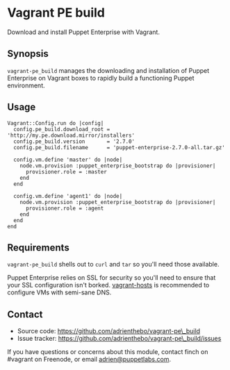 Vagrant PE build
================

Download and install Puppet Enterprise with Vagrant.

Synopsis
--------

`vagrant-pe_build` manages the downloading and installation of Puppet Enterprise
on Vagrant boxes to rapidly build a functioning Puppet environment.

Usage
-----

    Vagrant::Config.run do |config|
      config.pe_build.download_root = 'http://my.pe.download.mirror/installers'
      config.pe_build.version       = '2.7.0'
      config.pe_build.filename      = 'puppet-enterprise-2.7.0-all.tar.gz'

      config.vm.define 'master' do |node|
        node.vm.provision :puppet_enterprise_bootstrap do |provisioner|
          provisioner.role = :master
        end
      end

      config.vm.define 'agent1' do |node|
        node.vm.provision :puppet_enterprise_bootstrap do |provisioner|
          provisioner.role = :agent
        end
      end
    end

Requirements
------------

`vagrant-pe_build` shells out to `curl` and `tar` so you'll need those
available.

[vagranthosts]: https://github.com/adrienthebo/vagrant-hosts

Puppet Enterprise relies on SSL for security so you'll need to ensure that your
SSL configuration isn't borked. [vagrant-hosts][vagranthosts] is recommended to
configure VMs with semi-sane DNS.

Contact
-------

  * Source code: https://github.com/adrienthebo/vagrant-pe\_build
  * Issue tracker: https://github.com/adrienthebo/vagrant-pe\_build/issues

If you have questions or concerns about this module, contact finch on #vagrant
on Freenode, or email adrien@puppetlabs.com.
